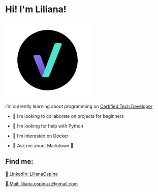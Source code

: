 
<!--
**LilianaOspina/LilianaOspina** is a ✨ _special_ ✨ repository because its `README.md` (this file) appears on your GitHub profile.

Here are some ideas to get you started:

- 🔭 I’m currently working on ...
- 🌱 I’m currently learning ...
- 👯 I’m looking to collaborate on ...
- 🤔 I’m looking for help with ...
- 💬 Ask me about ...
- 📫 How to reach me: ...
- 😄 Pronouns: ...
- ⚡ Fun fact: ...
-->
# Hi! I'm Liliana!

![img](./assets/CTD.png)


I’m currently learning about programming on [Certified Tech Developer](https://www.certifiedtechdeveloper.com/)

- 👯 I’m looking to collaborate on projects for beginners

- 🤔 I’m looking for help with Python

- 🐳 I’m interested on Docker

- 💬 Ask me about Markdown 💜

## Find me:

[💬 LinkedIn: LilianaOspina](https://www.linkedin.com/in/lilianaospinau/)

[💬 Mail: liliana.ospina.u@gmail.com](mailto:liliana.ospina.u@gmail.com)

